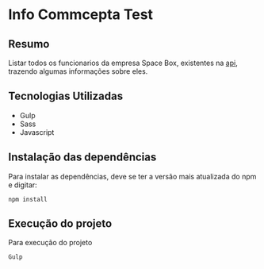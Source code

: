 # Info Commcepta Test

## **Resumo**

Listar todos os funcionarios da empresa Space Box, existentes na [api](dados.json), trazendo algumas informações sobre eles.

## **Tecnologias Utilizadas**

- Gulp
- Sass
- Javascript

## **Instalação das dependências**

Para instalar as dependências, deve se ter a versão mais atualizada do npm e digitar:

```
npm install
```

## **Execução do projeto**

Para execução do projeto

```
Gulp
```
